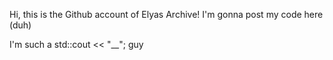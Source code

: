 Hi, this is the Github account of Elyas Archive!
I'm gonna post my code here (duh)

I'm such a std::cout << "__"; guy
